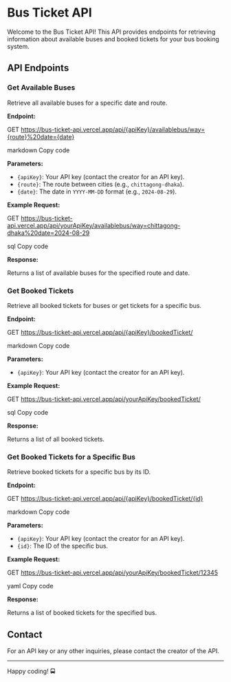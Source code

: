 # Bus Ticket API

Welcome to the Bus Ticket API! This API provides endpoints for retrieving information about available buses and booked tickets for your bus booking system.

## API Endpoints

### Get Available Buses

Retrieve all available buses for a specific date and route.

**Endpoint:**

GET https://bus-ticket-api.vercel.app/api/{apiKey}/availablebus/way={route}%20date={date}

markdown
Copy code

**Parameters:**

- `{apiKey}`: Your API key (contact the creator for an API key).
- `{route}`: The route between cities (e.g., `chittagong-dhaka`).
- `{date}`: The date in `YYYY-MM-DD` format (e.g., `2024-08-29`).

**Example Request:**

GET https://bus-ticket-api.vercel.app/api/yourApiKey/availablebus/way=chittagong-dhaka%20date=2024-08-29

sql
Copy code

**Response:**

Returns a list of available buses for the specified route and date.

### Get Booked Tickets

Retrieve all booked tickets for buses or get tickets for a specific bus.

**Endpoint:**

GET https://bus-ticket-api.vercel.app/api/{apiKey}/bookedTicket/

markdown
Copy code

**Parameters:**

- `{apiKey}`: Your API key (contact the creator for an API key).

**Example Request:**

GET https://bus-ticket-api.vercel.app/api/yourApiKey/bookedTicket/

sql
Copy code

**Response:**

Returns a list of all booked tickets.

### Get Booked Tickets for a Specific Bus

Retrieve booked tickets for a specific bus by its ID.

**Endpoint:**

GET https://bus-ticket-api.vercel.app/api/{apiKey}/bookedTicket/{id}

markdown
Copy code

**Parameters:**

- `{apiKey}`: Your API key (contact the creator for an API key).
- `{id}`: The ID of the specific bus.

**Example Request:**

GET https://bus-ticket-api.vercel.app/api/yourApiKey/bookedTicket/12345

yaml
Copy code

**Response:**

Returns a list of booked tickets for the specified bus.

## Contact

For an API key or any other inquiries, please contact the creator of the API.

---

Happy coding! 🚍